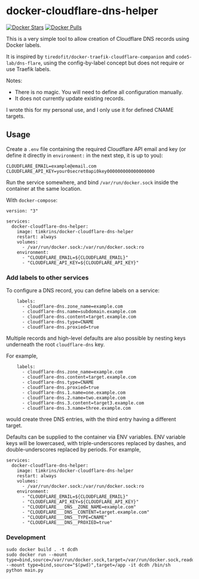 # docker-cloudflare-dns-helper

[![Docker Stars](https://img.shields.io/docker/stars/timkrins/docker-cloudflare-dns-helper.svg?style=flat-square&logo=docker)](https://hub.docker.com/r/timkrins/docker-cloudflare-dns-helper/)
[![Docker Pulls](https://img.shields.io/docker/pulls/timkrins/docker-cloudflare-dns-helper.svg?style=flat-square&logo=docker)](https://hub.docker.com/r/timkrins/docker-cloudflare-dns-helper/)

This is a very simple tool to allow creation of Cloudflare DNS records using Docker labels.

It is inspired by `tiredofit/docker-traefik-cloudflare-companion` and `code5-lab/dns-flare`, using the config-by-label concept but does not require or use Traefik labels.

Notes:
 - There is no magic. You will need to define all configuration manually.
 - It does not currently update existing records.

I wrote this for my personal use, and I only use it for defined CNAME targets.

## Usage

Create a `.env` file containing the required Cloudflare API email and key (or define it directly in `environment:` in the next step, it is up to you):
```
CLOUDFLARE_EMAIL=example@email.com
CLOUDFLARE_API_KEY=your0secret0api0key000000000000000000
```

Run the service somewhere, and bind `/var/run/docker.sock` inside the container at the same location.

With `docker-compose`:

```
version: "3"

services:
  docker-cloudflare-dns-helper:
    image: timkrins/docker-cloudflare-dns-helper
    restart: always
    volumes:
      - /var/run/docker.sock:/var/run/docker.sock:ro
    environment:
      - "CLOUDFLARE_EMAIL=${CLOUDFLARE_EMAIL}"
      - "CLOUDFLARE_API_KEY=${CLOUDFLARE_API_KEY}"
```

### Add labels to other services

To configure a DNS record, you can define labels on a service:
```
    labels:
      - cloudflare-dns.zone_name=example.com
      - cloudflare-dns.name=subdomain.example.com
      - cloudflare-dns.content=target.example.com
      - cloudflare-dns.type=CNAME
      - cloudflare-dns.proxied=true
```

Multiple records and high-level defaults are also possible by nesting keys underneath the root `cloudflare-dns` key.

For example,
```
    labels:
      - cloudflare-dns.zone_name=example.com
      - cloudflare-dns.content=target.example.com
      - cloudflare-dns.type=CNAME
      - cloudflare-dns.proxied=true
      - cloudflare-dns.1.name=one.example.com
      - cloudflare-dns.2.name=two.example.com
      - cloudflare-dns.3.content=target3.example.com
      - cloudflare-dns.3.name=three.example.com
```
would create three DNS entries, with the third entry having a different target.

Defaults can be supplied to the container via ENV variables.
ENV variable keys will be lowercased, with triple-underscores replaced by dashes, and double-underscores replaced by periods.
For example,

```
services:
  docker-cloudflare-dns-helper:
    image: timkrins/docker-cloudflare-dns-helper
    restart: always
    volumes:
      - /var/run/docker.sock:/var/run/docker.sock:ro
    environment:
      - "CLOUDFLARE_EMAIL=${CLOUDFLARE_EMAIL}"
      - "CLOUDFLARE_API_KEY=${CLOUDFLARE_API_KEY}"
      - "CLOUDFLARE___DNS__ZONE_NAME=example.com"
      - "CLOUDFLARE___DNS__CONTENT=target.example.com"
      - "CLOUDFLARE___DNS__TYPE=CNAME"
      - "CLOUDFLARE___DNS__PROXIED=true"
```

### Development

```
sudo docker build . -t dcdh
sudo docker run --mount type=bind,source=/var/run/docker.sock,target=/var/run/docker.sock,readonly --mount type=bind,source="$(pwd)",target=/app -it dcdh /bin/sh
python main.py
```